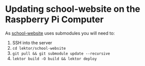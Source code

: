 # Updating school-website on the Raspberry Pi Computer

As [school-website](https://github.com/CreativeKids/school-website) uses submodules you will need to:

1. SSH into the server
2. `cd lektor/school-website`
3. `git pull && git submodule update --recursive`
4. `lektor build -O build && lektor deploy`
